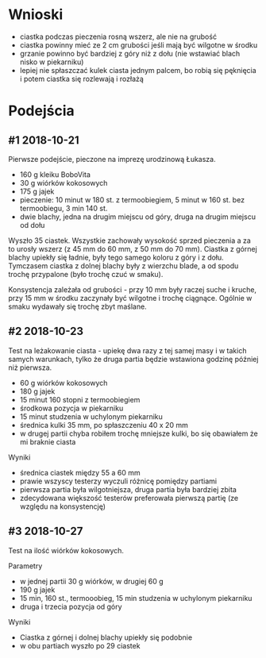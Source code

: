 Wnioski
=======

* ciastka podczas pieczenia rosną wszerz, ale nie na grubość
* ciastka powinny mieć ze 2 cm grubości jeśli mają być wilgotne w środku
* grzanie powinno być bardziej z góry niż z dołu (nie wstawiać blach nisko w
  piekarniku)
* lepiej nie spłaszczać kulek ciasta jednym palcem, bo robią się pęknięcia i
  potem ciastka się rozlewają i rozłażą



Podejścia
=========


#1 2018-10-21
-------------

Pierwsze podejście, pieczone na imprezę urodzinową Łukasza.

* 160 g kleiku BoboVita
* 30 g wiórków kokosowych
* 175 g jajek
* pieczenie: 10 minut w 180 st. z termoobiegiem, 5 minut w 160 st. bez
  termoobiegu, 3 min 140 st.
* dwie blachy, jedna na drugim miejscu od góry, druga na drugim miejscu od dołu

Wyszło 35 ciastek. Wszystkie zachowały wysokość sprzed pieczenia a za to urosły
wszerz (z 45 mm do 60 mm, z 50 mm do 70 mm). Ciastka z górnej blachy upiekły
się ładnie, były tego samego koloru z góry i z dołu. Tymczasem ciastka z dolnej
blachy były z wierzchu blade, a od spodu trochę przypalone (było trochę czuć w
smaku).

Konsystencja zależała od grubości - przy 10 mm były raczej suche i kruche, przy
15 mm w środku zaczynały być wilgotne i trochę ciągnące. Ogólnie w smaku
wydawały się trochę zbyt maślane.


#2 2018-10-23
-------------

Test na leżakowanie ciasta - upiekę dwa razy z tej samej masy i w takich samych
warunkach, tylko że druga partia będzie wstawiona godzinę później niż pierwsza.

* 60 g wiórków kokosowych
* 180 g jajek
* 15 minut 160 stopni z termoobiegiem
* środkowa pozycja w piekarniku
* 15 minut studzenia w uchylonym piekarniku
* średnica kulki 35 mm, po spłaszczeniu 40 x 20 mm
* w drugej partii chyba robiłem trochę mniejsze kulki, bo się obawiałem że mi
  braknie ciasta

Wyniki

* średnica ciastek między 55 a 60 mm
* prawie wszyscy testerzy wyczuli różnicę pomiędzy partiami
* pierwsza partia była wilgotniejsza, druga partia była bardziej zbita
* zdecydowana większość testerów preferowała pierwszą partię (ze względu na
  konsystencję)


#3 2018-10-27
-------------

Test na ilość wiórków kokosowych.

Parametry

* w jednej partii 30 g wiórków, w drugiej 60 g
* 190 g jajek
* 15 min, 160 st., termooobieg, 15 min studzenia w uchylonym piekarniku
* druga i trzecia pozycja od góry

Wyniki

* Ciastka z górnej i dolnej blachy upiekły się podobnie
* w obu partiach wyszło po 29 ciastek

